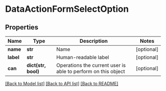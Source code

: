 # DataActionFormSelectOption

## Properties
Name | Type | Description | Notes
------------ | ------------- | ------------- | -------------
**name** | **str** | Name | [optional] 
**label** | **str** | Human-readable label | [optional] 
**can** | **dict(str, bool)** | Operations the current user is able to perform on this object | [optional] 

[[Back to Model list]](../README.md#documentation-for-models) [[Back to API list]](../README.md#documentation-for-api-endpoints) [[Back to README]](../README.md)


